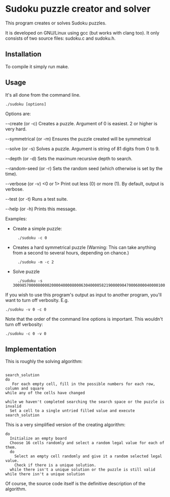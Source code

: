 # Sudoku puzzle creator and solver

This program creates or solves Sudoku puzzles.

It is developed on GNU/Linux using gcc (but works with clang too). It only
consists of two source files: sudoku.c and sudoku.h.

## Installation

To compile it simply run make.

## Usage

It's all done from the command line.

    ./sudoku [options]

Options are:

--create (or -c) <hardness>
Creates a puzzle. Argument of 0 is easiest. 2 or higher is very hard.

--symmetrical (or -m)
Ensures the puzzle created will be symmetrical

--solve (or -s) <puzzle>
Solves a puzzle. Argument is string of 81 digits from 0 to 9.

--depth (or -d) <integer>
Sets the maximum recursive depth to search.

--random-seed (or -r) <integer>
Sets the random seed (which otherwise is set by the time).

--verbose (or -v) <0 or 1>
Print out less (0) or more (1). By default, output is verbose.

--test (or -t)
Runs a test suite.

--help (or -h)
Prints this message.

Examples:

- Create a simple puzzle:

        ./sudoku -c 0

- Creates a hard symmetrical puzzle (Warning: This can take anything from a
  second to several hours, depending on chance.)

        ./sudoku -m -c 2

- Solve  puzzle

        ./sudoku -s 300985700008000020000400008000630400005821900009047000600004000010000200002106009

If you wish to use this program's output as input to another program, you'll
want to turn off verbosity. E.g.

    ./sudoku -v 0 -c 0

Note that the order of the command line options is important. This wouldn't turn
off verbosity:

    ./sudoku -c 0 -v 0

## Implementation

This is roughly the solving algorithm:

```

search_solution
do
   For each empty cell, fill in the possible numbers for each row, column and square
while any of the cells have changed

while we haven't completed searching the search space or the puzzle is invalid
  Set a cell to a single untried filled value and execute search_solution

```

This is a very simplified version of the creating algorithm:

```
do
  Initialize an empty board
  Choose 16 cells randomly and select a random legal value for each of them.
  do
    Select an empty cell randomly and give it a random selected legal value.
    Check if there is a unique solution.
  while there isn't a unique solution or the puzzle is still valid
while there isn't a unique solution
```

Of course, the source code itself is the definitive description of the
algorithm.
